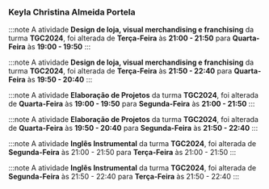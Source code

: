 ### Keyla Christina Almeida Portela


:::note
A atividade **Design de loja, visual merchandising e franchising** da turma **TGC2024**, foi alterada de **Terça-Feira** às **21:00 - 21:50** para **Quarta-Feira** às **19:00 - 19:50**
:::
        


:::note
A atividade **Design de loja, visual merchandising e franchising** da turma **TGC2024**, foi alterada de **Terça-Feira** às **21:50 - 22:40** para **Quarta-Feira** às **19:50 - 20:40**
:::
        


:::note
A atividade **Elaboração de Projetos** da turma **TGC2024**, foi alterada de **Quarta-Feira** às **19:00 - 19:50** para **Segunda-Feira** às **21:00 - 21:50**
:::
        


:::note
A atividade **Elaboração de Projetos** da turma **TGC2024**, foi alterada de **Quarta-Feira** às **19:50 - 20:40** para **Segunda-Feira** às **21:50 - 22:40**
:::
        


:::note
A atividade **Inglês Instrumental** da turma **TGC2024**, foi alterada de **Segunda-Feira** às 21:00 - 21:50 para **Terça-Feira** às 21:00 - 21:50
:::
        


:::note
A atividade **Inglês Instrumental** da turma **TGC2024**, foi alterada de **Segunda-Feira** às 21:50 - 22:40 para **Terça-Feira** às 21:50 - 22:40
:::
        

